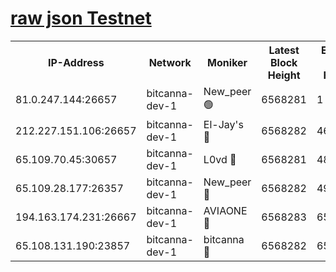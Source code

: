 [raw json Testnet](https://rpc-check.bcat.stavr.tech/bcat/rpc-bcat-result.json)
=


<table><tr><th>IP-Address</th><th>Network</th><th>Moniker</th><th>Latest Block Height</th><th>Earliest Block Height</th><th>Catching Up</th><th>Tx Index</th><th>Voting Power</th><th>Scan Time</th></tr><tr><td>81.0.247.144:26657</td><td>bitcanna-dev-1</td><td>New_peer 🟢</td><td>6568281</td><td>1</td><td>False</td><td>on</td><td>0</td><td>2024-02-23T06:21:56.147427841UTC</td></tr><tr><td>212.227.151.106:26657</td><td>bitcanna-dev-1</td><td>El-Jay's 🔴</td><td>6568282</td><td>4670391</td><td>False</td><td>on</td><td>2218164</td><td>2024-02-23T06:22:02.904188568UTC</td></tr><tr><td>65.109.70.45:30657</td><td>bitcanna-dev-1</td><td>L0vd 🔴</td><td>6568281</td><td>4828155</td><td>False</td><td>on</td><td>307920</td><td>2024-02-23T06:21:56.539173885UTC</td></tr><tr><td>65.109.28.177:26357</td><td>bitcanna-dev-1</td><td>New_peer 🔴</td><td>6568282</td><td>4952911</td><td>False</td><td>on</td><td>2237067</td><td>2024-02-23T06:22:03.281247363UTC</td></tr><tr><td>194.163.174.231:26667</td><td>bitcanna-dev-1</td><td>AVIAONE 🔴</td><td>6568283</td><td>6563621</td><td>False</td><td>on</td><td>1949865</td><td>2024-02-23T06:22:12.318510792UTC</td></tr><tr><td>65.108.131.190:23857</td><td>bitcanna-dev-1</td><td>bitcanna 🔴</td><td>6568282</td><td>6564282</td><td>False</td><td>off</td><td>378446</td><td>2024-02-23T06:22:03.693992527UTC</td></tr></table>